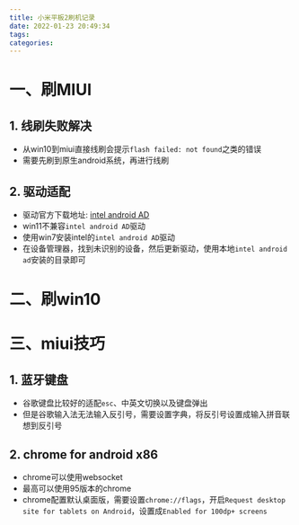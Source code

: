 ```yaml
---
title: 小米平板2刷机记录
date: 2022-01-23 20:49:34
tags:
categories:
---
```


# 一、刷MIUI

## 1. 线刷失败解决

- 从win10到miui直接线刷会提示`flash failed: not found`之类的错误
- 需要先刷到原生android系统，再进行线刷

## 2. 驱动适配
- 驱动官方下载地址: [intel android AD](https://androidmtk.com/download-intel-android-usb-driver)
- win11不兼容`intel android AD`驱动
- 使用win7安装intel的`intel android AD`驱动
- 在设备管理器，找到未识别的设备，然后更新驱动，使用本地`intel android ad`安装的目录即可

# 二、刷win10

# 三、miui技巧

## 1. 蓝牙键盘

- 谷歌键盘比较好的适配`esc`、中英文切换以及键盘弹出
- 但是谷歌输入法无法输入反引号，需要设置字典，将反引号设置成输入拼音联想到反引号

## 2. chrome for android x86

- chrome可以使用websocket
- 最高可以使用95版本的chrome
- chrome配置默认桌面版，需要设置`chrome://flags`，开启`Request desktop site for tablets on Android`，设置成`Enabled for 100dp+ screens`
